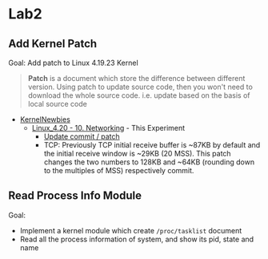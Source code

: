 # Lab2

## Add Kernel Patch

Goal: Add patch to Linux 4.19.23 Kernel

> **Patch** is a document which store the difference between different version.
> Using patch to update source code, then you won't need to download the whole source code.
> i.e. update based on the basis of local source code

* [KernelNewbies](https://kernelnewbies.org/LinuxVersions)
  * [Linux_4.20 - 10. Networking](https://kernelnewbies.org/Linux_4.20#Networking) - This Experiment
    * [Update commit / patch](https://git.kernel.org/pub/scm/linux/kernel/git/torvalds/linux.git/commit/?id=a337531b942bd8a03e7052444d7e36972aac2d92)
    * TCP: Previously TCP initial receive buffer is ~87KB by default and the initial receive window is ~29KB (20 MSS). This patch changes the two numbers to 128KB and ~64KB (rounding down to the multiples of MSS) respectively commit.

## Read Process Info Module

Goal:

* Implement a kernel module which create `/proc/tasklist` document
* Read all the process information of system, and show its pid, state and name
